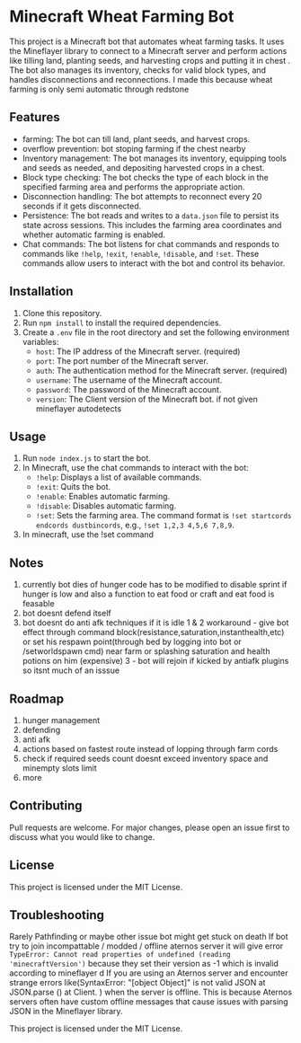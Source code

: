 # Minecraft Wheat Farming Bot

This project is a Minecraft bot that automates wheat farming tasks. It uses the Mineflayer library to connect to a Minecraft server and perform actions like tilling land, planting seeds, and harvesting crops and putting it in chest . The bot also manages its inventory, checks for valid block types, and handles disconnections and reconnections.
I made this because wheat farming is only semi automatic through redstone

## Features

- farming: The bot can till land, plant seeds, and harvest crops.
- overflow prevention: bot stoping farming if the chest nearby
- Inventory management: The bot manages its inventory, equipping tools and seeds as needed, and depositing harvested crops in a chest.
- Block type checking: The bot checks the type of each block in the specified farming area and performs the appropriate action.
- Disconnection handling: The bot attempts to reconnect every 20 seconds if it gets disconnected.
- Persistence: The bot reads and writes to a `data.json` file to persist its state across sessions. This includes the farming area coordinates and whether automatic farming is enabled.
- Chat commands: The bot listens for chat commands and responds to commands like `!help`, `!exit`, `!enable`, `!disable`, and `!set`. These commands allow users to interact with the bot and control its behavior.

## Installation

1. Clone this repository.
2. Run `npm install` to install the required dependencies.
3. Create a `.env` file in the root directory and set the following environment variables:
   - `host`: The IP address of the Minecraft server. (required)
   - `port`: The port number of the Minecraft server.
   - `auth`: The authentication method for the Minecraft server. (required)
   - `username`: The username of the Minecraft account.
   - `password`: The password of the Minecraft account.
   - `version`: The Client version of the Minecraft bot. if not given mineflayer autodetects

## Usage

1. Run `node index.js` to start the bot.
2. In Minecraft, use the chat commands to interact with the bot:
   - `!help`: Displays a list of available commands.
   - `!exit`: Quits the bot.
   - `!enable`: Enables automatic farming.
   - `!disable`: Disables automatic farming.
   - `!set`: Sets the farming area. The command format is `!set startcords endcords dustbincords`, e.g., `!set 1,2,3 4,5,6 7,8,9`.
3. In minecraft, use the !set command

## Notes

1.  currently bot dies of hunger code has to be modified to disable sprint if hunger is low and also a function to eat food or craft and eat food is feasable
2.  bot doesnt defend itself
3.  bot doesnt do anti afk techniques if it is idle
    1 & 2 workaround - give bot effect through command block(resistance,saturation,instanthealth,etc) or set his respawn point(through bed by logging into bot or /setworldspawn cmd) near farm or splashing saturation and health potions on him (expensive)
    3 - bot will rejoin if kicked by antiafk plugins so itsnt much of an isssue

## Roadmap

1.  hunger management
2.  defending
3.  anti afk
4.  actions based on fastest route instead of lopping through farm cords
5.  check if required seeds count doesnt exceed inventory space and minempty slots limit
6.  more 

## Contributing

Pull requests are welcome. For major changes, please open an issue first to discuss what you would like to change.

## License

This project is licensed under the MIT License.

## Troubleshooting
Rarely Pathfinding or maybe other issue bot might get stuck on death
If bot try to join incompattable / modded / offline aternos server it will give error `TypeError: Cannot read properties of undefined (reading 'minecraftVersion')` because they set their version as -1 which is invalid according to mineflayer d
If you are using an Aternos server and encounter strange errors like(SyntaxError: "[object Object]" is not valid JSON
at JSON.parse (<anonymous>)
at Client.<anonymous> ) when the server is offline. This is because Aternos servers often have custom offline messages that cause issues with parsing JSON in the Mineflayer library.

This project is licensed under the MIT License.
